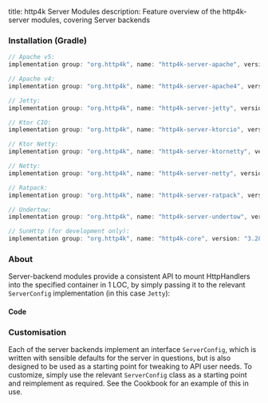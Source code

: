 title: http4k Server Modules
description: Feature overview of the http4k-server modules, covering Server backends

### Installation (Gradle)

```groovy
// Apache v5: 
implementation group: "org.http4k", name: "http4k-server-apache", version: "3.285.0"

// Apache v4: 
implementation group: "org.http4k", name: "http4k-server-apache4", version: "3.285.0"

// Jetty: 
implementation group: "org.http4k", name: "http4k-server-jetty", version: "3.285.0"

// Ktor CIO: 
implementation group: "org.http4k", name: "http4k-server-ktorcio", version: "3.285.0"

// Ktor Netty: 
implementation group: "org.http4k", name: "http4k-server-ktornetty", version: "3.285.0"

// Netty: 
implementation group: "org.http4k", name: "http4k-server-netty", version: "3.285.0"

// Ratpack: 
implementation group: "org.http4k", name: "http4k-server-ratpack", version: "3.285.0"

// Undertow: 
implementation group: "org.http4k", name: "http4k-server-undertow", version: "3.285.0"

// SunHttp (for development only): 
implementation group: "org.http4k", name: "http4k-core", version: "3.285.0"
```

### About
Server-backend modules provide a consistent API to mount HttpHandlers into the specified container in 1 LOC, by 
simply passing it to the relevant `ServerConfig` implementation (in this case `Jetty`):

#### Code [<img class="octocat"/>](https://github.com/http4k/http4k/blob/master/src/docs/guide/modules/servers/example_http.kt)

<script src="https://gist-it.appspot.com/https://github.com/http4k/http4k/blob/master/src/docs/guide/modules/servers/example_http.kt"></script>

### Customisation
Each of the server backends implement an interface `ServerConfig`, which is written with sensible defaults for the server in questions, 
but is also designed to be used as a starting point for tweaking to API user needs. To customize, simply use the relevant `ServerConfig` 
class as a starting point and reimplement as required. See the Cookbook for an example of this in use.
